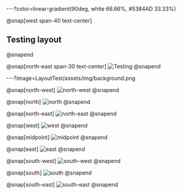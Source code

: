 ---?color=linear-gradient(90deg, white 66.66%, #5384AD 33.33%)

@snap[west span-40 text-center]
## Testing layout
@snapend

@snap[north-east span-30 text-center]
![Testing](https://res.infoq.com/articles/continuous-testing-best-practices/en/headerimage/unlocking-continuous-testing-logo-big-1564402385131.jpg)
@snapend

---?image=LayoutTest/assets/img/background.png

@snap[north-west]
![north-west](LayoutTest/assets/img/compass.png)
@snapend

@snap[north]
![north](LayoutTest/assets/img/compass.png)
@snapend

@snap[north-east]
![north-east](LayoutTest/assets/img/compass.png)
@snapend

@snap[west]
![west](LayoutTest/assets/img/compass.png)
@snapend

@snap[midpoint]
![midpoint](LayoutTest/assets/img/compass.png)
@snapend

@snap[east]
![east](LayoutTest/assets/img/compass.png)
@snapend

@snap[south-west]
![south-west](LayoutTest/assets/img/compass.png)
@snapend

@snap[south]
![south](LayoutTest/assets/img/compass.png)
@snapend

@snap[south-east]
![south-east](LayoutTest/assets/img/compass.png)
@snapend